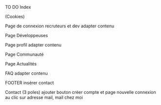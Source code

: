 TO DO
Index
  <!-- Menu burger pour petits formats écrans JS -->
  <!-- adapter contenu -->
  (Cookies)

Page de connexion recruteurs et dev
  adapter contenu

Page Développeuses

Page profil
  adapter contenu

Page Communauté

Page Actualités

FAQ
  adapter contenu

FOOTER
    insérer contact

Contact (3 poles)
    ajouter bouton créer compte et page nouvelle connexion
    au clic sur adresse mail, mail chez moi

